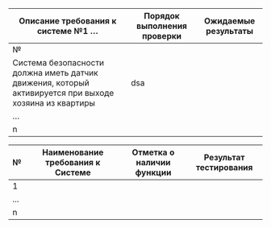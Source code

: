 | Описание требования к системе №1 … | Порядок выполнения проверки  |  Ожидаемые результаты |
|------------------------------------|---|---|
| №                                  |  |  |
| Система безопасности должна иметь датчик движения, который активируется при выходе хозяина из квартиры                                  | dsa  |   |
| …                                  |   |   |
| n                                  |   |   |


| №  | Наименование требования к Системе | Отметка о наличии функции | Результат тестирования |
|----|-----------------------------------|---------------------------|------------------------|
| 1  |                                   |                           |                        |
| ...|                                   |                           |                        |
| n  |                                   |                           |                        |